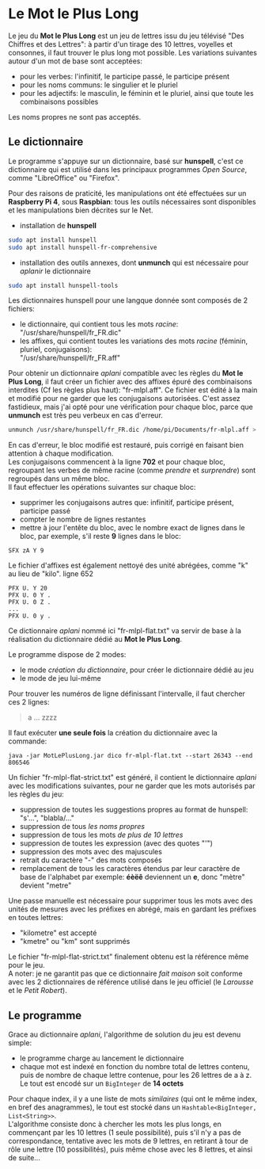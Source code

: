 # Le Mot le Plus Long

Le jeu du **Mot le Plus Long** est un jeu de lettres issu du jeu télévisé "Des Chiffres et des Lettres": à partir d'un tirage des 10 lettres, voyelles et consonnes, il faut trouver le plus long mot possible. Les variations suivantes autour d'un mot de base sont acceptées:  
- pour les verbes: l'infinitif, le participe passé, le participe présent
- pour les noms communs: le singulier et le pluriel
- pour les adjectifs: le masculin, le féminin et le pluriel, ainsi que toute les combinaisons possibles

Les noms propres ne sont pas acceptés.

## Le dictionnaire

Le programme s'appuye sur un dictionnaire, basé sur **hunspell**, c'est ce dictionnaire qui est utilisé dans les principaux programmes *Open Source*, comme "LibreOffice" ou "Firefox".  

Pour des raisons de praticité, les manipulations ont été effectuées sur un **Raspberry Pi 4**, sous **Raspbian**: tous les outils nécessaires sont disponibles et les manipulations bien décrites sur le Net.
- installation de **hunspell**
```bash
sudo apt install hunspell
sudo apt install hunspell-fr-comprehensive
```
- installation des outils annexes, dont **unmunch** qui est nécessaire pour *aplanir* le dictionnaire
```bash
sudo apt install hunspell-tools
```

Les dictionnaires hunspell pour une langque donnée sont composés de 2 fichiers:  
- le dictionnaire, qui contient tous les mots *racine*:  
"/usr/share/hunspell/fr_FR.dic"
- les affixes, qui contient toutes les variations des mots *racine* (féminin, pluriel, conjugaisons):  
"/usr/share/hunspell/fr_FR.aff"

Pour obtenir un dictionnaire *aplani* compatible avec les règles du **Mot le Plus Long**, il faut créer un fichier avec des affixes épuré des combinaisons interdites (Cf les règles plus haut): "fr-mlpl.aff". Ce fichier est édité à la main et modifié pour ne garder que les conjugaisons autorisées. C'est assez fastidieux, mais j'ai opté pour une vérification pour chaque bloc, parce que **unmunch** est très peu verbeux en cas d'erreur.
```bash
unmunch /usr/share/hunspell/fr_FR.dic /home/pi/Documents/fr-mlpl.aff > fr-mlpl-flat.txt
```

En cas d'erreur, le bloc modifié est restauré, puis corrigé en faisant bien attention à chaque modification.  
Les conjugaisons commencent à la ligne **702** et pour chaque bloc, regroupant les verbes de même racine (comme *prendre* et *surprendre*) sont regroupés dans un même bloc.  
Il faut effectuer les opérations suivantes sur chaque bloc:
- supprimer les conjugaisons autres que: infinitif, participe présent, participe passé
- compter le nombre de lignes restantes
- mettre à jour l'entête du bloc, avec le nombre exact de lignes dans le bloc, par exemple, s'il reste **9** lignes dans le bloc:
```
SFX zA Y 9
```
Le fichier d'affixes est également nettoyé des unité abrégées, comme "k" au lieu de "kilo".
ligne 652
```
PFX U. Y 20
PFX U. 0 Y .
PFX U. 0 Z .
...
PFX U. 0 y .
```

Ce dictionnaire *aplani* nommé ici "fr-mlpl-flat.txt" va servir de base à la réalisation du dictionnaire dédié au **Mot le Plus Long**.  

Le programme dispose de 2 modes:
- le mode *création du dictionnaire*, pour créer le dictionnaire dédié au jeu
- le mode de jeu lui-même

Pour trouver les numéros de ligne définissant l'intervalle, il faut chercher ces 2 lignes:
> a
> ...
> zzzz

Il faut exécuter **une seule fois** la création du dictionnaire avec la commande:
```
java -jar MotLePlusLong.jar dico fr-mlpl-flat.txt --start 26343 --end 806546
```

Un fichier "fr-mlpl-flat-strict.txt" est généré, il contient le dictionnaire *aplani* avec les modifications suivantes, pour ne garder que les mots autorisés par les règles du jeu:
- suppression de toutes les suggestions propres au format de hunspell: "s'...", "blabla/..."
- suppression de tous *les noms propres*
- suppression de tous les mots *de plus de 10 lettres*
- suppression de toutes les expression (avec des quotes "'")
- suppression des mots avec des majuscules
- retrait du caractère "-" des mots composés
- remplacement de tous les caractères étendus par leur caractère de base de l'alphabet
par exemple: **éèëê** deviennent un **e**, donc "mètre" devient "metre"

Une passe manuelle est nécessaire pour supprimer tous les mots avec des unités de mesures avec les préfixes en abrégé, mais en gardant les préfixes en toutes lettres:
- "kilometre" est accepté
- "kmetre" ou "km" sont supprimés

Le fichier "fr-mlpl-flat-strict.txt" finalement obtenu est la référence même pour le jeu.  
A noter: je ne garantit pas que ce dictionnaire *fait maison* soit conforme avec les 2 dictionnaires de référence utilisé dans le jeu officiel (le *Larousse* et le *Petit Robert*).

## Le programme

Grace au dictionnaire *aplani*, l'algorithme de solution du jeu est devenu simple:
- le programme charge au lancement le dictionnaire
- chaque mot est indexé en fonction du nombre total de lettres contenu, puis de nombre de chaque lettre contenue, pour les 26 lettres de a à z. Le tout est encodé sur un `BigInteger` de **14 octets**

Pour chaque index, il y a une liste de mots *similaires* (qui ont le même index, en bref des anagrammes), le tout est stocké dans un `Hashtable<BigInteger, List<String>>`.  
L'algorithme consiste donc à chercher les mots les plus longs, en commençant par les 10 lettres (1 seule possibilité), puis s'il n'y a pas de correspondance, tentative avec les mots de 9 lettres, en retirant à tour de rôle une lettre (10 possibilités), puis même chose avec les 8 lettres, et ainsi de suite...
